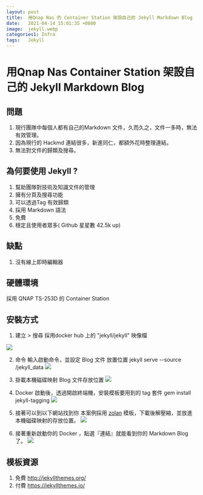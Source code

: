 ```yaml
---
layout: post
title:  用Qnap Nas 的 Container Station 架設自己的 Jekyll Markdown Blog
date:   2021-04-14 15:01:35 +0800
image:  jekyll.webp
categories1: Infra
tags:   Jekyll
---
```

# 用Qnap Nas Container Station 架設自己的 Jekyll Markdown Blog

## 問題

1. 現行團隊中每個人都有自己的Markdown 文件，久而久之，文件一多時，無法有效管理。
2. 因為現行的 Hackmd 連結很多，新進同仁，都額外花時整理連結。
3. 無法對文件的歸類及搜尋。

## 為何要使用 Jekyll ?
1. 幫助團隊對技術及知識文件的管理
2. 擁有分頁及搜尋功能
3. 可以透過Tag 有效歸類
4. 採用 Markdown 語法
5. 免費
6. 穩定且使用者眾多( Github 星星數 42.5k up)

## 缺點
1. 沒有線上即時編輯器

## 硬體環境
採用 QNAP TS-253D 的 Container Station

## 安裝方式
1. 建立 > 搜尋 採用docker hub 上的 "jekyll/jekyll" 映像檔

![](https://i.imgur.com/IPIukyZ.webp)

2. 命令 輸入啟動命令，並設定 Blog 文件 放置位置
jekyll serve --source /jekyll_data
![](https://i.imgur.com/gkgDX8d.webp)

3. 掛載本機磁碟映射 Blog 文件存放位置
![](https://i.imgur.com/GxGj8CM.webp)

4. Docker 啟動後，透過開啟終端機，安裝模板要用到的 tag 套件
gem install jekyll-tagging
![](https://i.imgur.com/NioErlz.webp)

5. 接著可以到以下網站找到你
本案例採用 [zolan](http://jekyllthemes.org/themes/zolan/) 模板，下載後解壓縮，並放進本機磁碟映射的存放位置。
![](https://i.imgur.com/wmHB3rr.webp)

6. 接著重新啟動你的 Docker ，點選『連結』就能看到你的 Markdown  Blog 了。
![](https://i.imgur.com/kH1RMX1.webp)

## 模板資源
1. 免費
http://jekyllthemes.org/
2. 付費
https://jekyllthemes.io/

